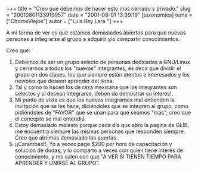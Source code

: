 +++
title = "Creo que debemos de hacer esto mas cerrado y privado."
slug = "20010801133919957"
date = "2001-08-01 13:39:19"
[taxonomies]
tema = ["ChorosViejos"]
autor = ["Luis Rey Lara "]
+++

A mi forma de ver es que estamos demasiados abiertos para que nuevas
personas a integrarse al grupo a adquirir y/o compartir conocimientos.

Creo que:

<!-- more -->
1.  Debemos de ser un grupo selecto de personas dedicadas a GNU/Linux y
    cerrarnos a todos los "nuevos" integrantes, es decir que dividir el
    grupo en dos clases, los que siempre están atentos e interesados y
    los newbies que deseen aprender del tema.
2.  Tal y como lo hacen los de raza mexicana que los integrantes son
    selectos y si desean integrarse, deben de demostrar su interés!.
3.  Mi punto de vista es que los nuevos integrantes mal entienden la
    invitación que se les hace, diciéndoles que se integren al grupo,
    como pidiéndoles de "FAVOR" que se unan para que seamos "más", creo
    que el concepto se mal entendió.
4.  Estoy demasiado molesto porque cada día que abro la pagina de GLIB,
    me encuentro siempre las mismas personas que responden siempre. Creo
    que abrimos demasiado las puertas.
5.  ¡¡Carambas!!, Yo a veces pago $200 por hora de capacitación y
    solución de dudas, y lo comparto a veces con quien tiene interés de
    conocimiento, y me salen con que "A VER SI TIENEN TIEMPO PARA
    APRENDER Y UNIRSE AL GRUPO".

